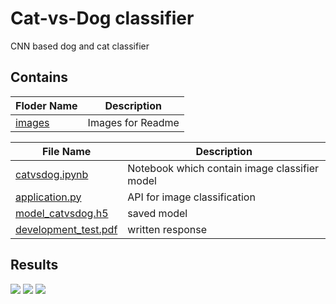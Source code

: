 # Cat-vs-Dog classifier
CNN based dog and cat classifier

## Contains
Floder Name | Description
------------|--------------
[images](https://github.com/aasmanbashyal/cat-vs-dog/blob/main/images)      | Images for Readme

File Name  | Description
------------- | -------------
[catvsdog.ipynb](https://github.com/aasmanbashyal/cat-vs-dog/blob/main/catvsdog.ipynb)  | Notebook which contain image classifier model
[application.py](https://github.com/aasmanbashyal/cat-vs-dog/blob/main/application.py)  | API for image classification
[model_catvsdog.h5](https://github.com/aasmanbashyal/cat-vs-dog/blob/main/model_catvsdog.h5) | saved model
[development_test.pdf](https://github.com/aasmanbashyal/cat-vs-dog/blob/main/development_test.pdf) | written response

## Results
<img src="https://github.com/aasmanbashyal/cat-vs-dog/blob/main/images/acc.png" >
<img src="https://github.com/aasmanbashyal/cat-vs-dog/blob/main/images/loss.png" >
<img src="https://github.com/aasmanbashyal/cat-vs-dog/blob/main/images/api_result.png" >